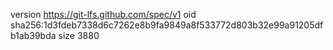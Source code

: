 version https://git-lfs.github.com/spec/v1
oid sha256:1d3fdeb7338d6c7262e8b9fa9849a8f533772d803b32e99a91205dfb1ab39bda
size 3880

